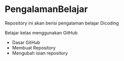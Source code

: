 # PengalamanBelajar
Repository ini akan berisi pengalaman belajar Dicoding

Belajar kelas menggunakan GitHub
- Dasar GitHub
- Membuat Repository
- Mengubah isian repository
  
